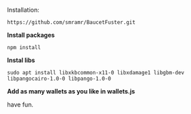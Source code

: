 Installation:

```
https://github.com/smramr/BaucetFuster.git
```

**Install packages**

```
npm install
```

**Instal libs**

```
sudo apt install libxkbcommon-x11-0 libxdamage1 libgbm-dev libpangocairo-1.0-0 libpango-1.0-0
```

**Add as many wallets as you like in wallets.js**

have fun.
